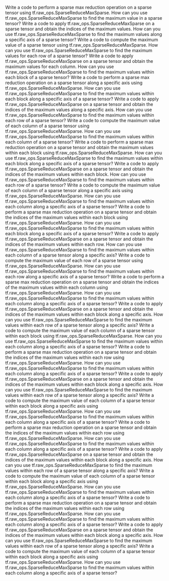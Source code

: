 Write a code to perform a sparse max reduction operation on a sparse tensor using tf.raw_ops.SparseReduceMaxSparse.
How can you use tf.raw_ops.SparseReduceMaxSparse to find the maximum value in a sparse tensor?
Write a code to apply tf.raw_ops.SparseReduceMaxSparse on a sparse tensor and obtain the indices of the maximum values.
How can you use tf.raw_ops.SparseReduceMaxSparse to find the maximum values along a specific axis of a sparse tensor?
Write a code to compute the maximum value of a sparse tensor using tf.raw_ops.SparseReduceMaxSparse.
How can you use tf.raw_ops.SparseReduceMaxSparse to find the maximum values for each row of a sparse tensor?
Write a code to apply tf.raw_ops.SparseReduceMaxSparse on a sparse tensor and obtain the maximum values for each column.
How can you use tf.raw_ops.SparseReduceMaxSparse to find the maximum values within each block of a sparse tensor?
Write a code to perform a sparse max reduction operation on a sparse tensor along a specific axis using tf.raw_ops.SparseReduceMaxSparse.
How can you use tf.raw_ops.SparseReduceMaxSparse to find the maximum values within each block along a specific axis of a sparse tensor?
Write a code to apply tf.raw_ops.SparseReduceMaxSparse on a sparse tensor and obtain the indices of the maximum values along a specific axis.
How can you use tf.raw_ops.SparseReduceMaxSparse to find the maximum values within each row of a sparse tensor?
Write a code to compute the maximum value of each column of a sparse tensor using tf.raw_ops.SparseReduceMaxSparse.
How can you use tf.raw_ops.SparseReduceMaxSparse to find the maximum values within each column of a sparse tensor?
Write a code to perform a sparse max reduction operation on a sparse tensor and obtain the maximum values within each block using tf.raw_ops.SparseReduceMaxSparse.
How can you use tf.raw_ops.SparseReduceMaxSparse to find the maximum values within each block along a specific axis of a sparse tensor?
Write a code to apply tf.raw_ops.SparseReduceMaxSparse on a sparse tensor and obtain the indices of the maximum values within each block.
How can you use tf.raw_ops.SparseReduceMaxSparse to find the maximum values within each row of a sparse tensor?
Write a code to compute the maximum value of each column of a sparse tensor along a specific axis using tf.raw_ops.SparseReduceMaxSparse.
How can you use tf.raw_ops.SparseReduceMaxSparse to find the maximum values within each column along a specific axis of a sparse tensor?
Write a code to perform a sparse max reduction operation on a sparse tensor and obtain the indices of the maximum values within each block using tf.raw_ops.SparseReduceMaxSparse.
How can you use tf.raw_ops.SparseReduceMaxSparse to find the maximum values within each block along a specific axis of a sparse tensor?
Write a code to apply tf.raw_ops.SparseReduceMaxSparse on a sparse tensor and obtain the indices of the maximum values within each row.
How can you use tf.raw_ops.SparseReduceMaxSparse to find the maximum values within each column of a sparse tensor along a specific axis?
Write a code to compute the maximum value of each row of a sparse tensor using tf.raw_ops.SparseReduceMaxSparse.
How can you use tf.raw_ops.SparseReduceMaxSparse to find the maximum values within each row along a specific axis of a sparse tensor?
Write a code to perform a sparse max reduction operation on a sparse tensor and obtain the indices of the maximum values within each column using tf.raw_ops.SparseReduceMaxSparse.
How can you use tf.raw_ops.SparseReduceMaxSparse to find the maximum values within each column along a specific axis of a sparse tensor?
Write a code to apply tf.raw_ops.SparseReduceMaxSparse on a sparse tensor and obtain the indices of the maximum values within each block along a specific axis.
How can you use tf.raw_ops.SparseReduceMaxSparse to find the maximum values within each row of a sparse tensor along a specific axis?
Write a code to compute the maximum value of each column of a sparse tensor within each block using tf.raw_ops.SparseReduceMaxSparse.
How can you use tf.raw_ops.SparseReduceMaxSparse to find the maximum values within each column along a specific axis of a sparse tensor?
Write a code to perform a sparse max reduction operation on a sparse tensor and obtain the indices of the maximum values within each row using tf.raw_ops.SparseReduceMaxSparse.
How can you use tf.raw_ops.SparseReduceMaxSparse to find the maximum values within each column along a specific axis of a sparse tensor?
Write a code to apply tf.raw_ops.SparseReduceMaxSparse on a sparse tensor and obtain the indices of the maximum values within each block along a specific axis.
How can you use tf.raw_ops.SparseReduceMaxSparse to find the maximum values within each row of a sparse tensor along a specific axis?
Write a code to compute the maximum value of each column of a sparse tensor within each block along a specific axis using tf.raw_ops.SparseReduceMaxSparse.
How can you use tf.raw_ops.SparseReduceMaxSparse to find the maximum values within each column along a specific axis of a sparse tensor?
Write a code to perform a sparse max reduction operation on a sparse tensor and obtain the indices of the maximum values within each row using tf.raw_ops.SparseReduceMaxSparse.
How can you use tf.raw_ops.SparseReduceMaxSparse to find the maximum values within each column along a specific axis of a sparse tensor?
Write a code to apply tf.raw_ops.SparseReduceMaxSparse on a sparse tensor and obtain the indices of the maximum values within each block along a specific axis.
How can you use tf.raw_ops.SparseReduceMaxSparse to find the maximum values within each row of a sparse tensor along a specific axis?
Write a code to compute the maximum value of each column of a sparse tensor within each block along a specific axis using tf.raw_ops.SparseReduceMaxSparse.
How can you use tf.raw_ops.SparseReduceMaxSparse to find the maximum values within each column along a specific axis of a sparse tensor?
Write a code to perform a sparse max reduction operation on a sparse tensor and obtain the indices of the maximum values within each row using tf.raw_ops.SparseReduceMaxSparse.
How can you use tf.raw_ops.SparseReduceMaxSparse to find the maximum values within each column along a specific axis of a sparse tensor?
Write a code to apply tf.raw_ops.SparseReduceMaxSparse on a sparse tensor and obtain the indices of the maximum values within each block along a specific axis.
How can you use tf.raw_ops.SparseReduceMaxSparse to find the maximum values within each row of a sparse tensor along a specific axis?
Write a code to compute the maximum value of each column of a sparse tensor within each block along a specific axis using tf.raw_ops.SparseReduceMaxSparse.
How can you use tf.raw_ops.SparseReduceMaxSparse to find the maximum values within each column along a specific axis of a sparse tensor?